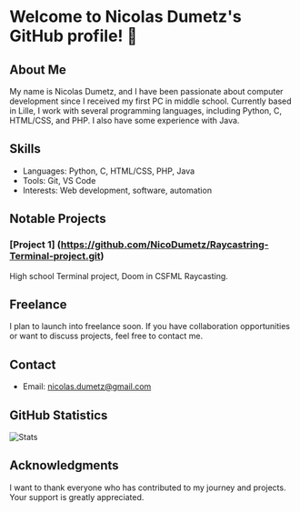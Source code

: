 # Welcome to Nicolas Dumetz's GitHub profile! 👋

## About Me
My name is Nicolas Dumetz, and I have been passionate about computer development since I received my first PC in middle school. Currently based in Lille, I work with several programming languages, including Python, C, HTML/CSS, and PHP. I also have some experience with Java.

## Skills
- Languages: Python, C, HTML/CSS, PHP, Java
- Tools: Git, VS Code
- Interests: Web development, software, automation

## Notable Projects
### [Project 1] (https://github.com/NicoDumetz/Raycastring-Terminal-project.git)
  High school Terminal project, Doom in CSFML Raycasting.

## Freelance
I plan to launch into freelance soon. If you have collaboration opportunities or want to discuss projects, feel free to contact me.

## Contact
- Email: nicolas.dumetz@gmail.com

## GitHub Statistics
![Stats](https://github-readme-stats.vercel.app/api?username=YourUsername&show_icons=true&theme=radical)

## Acknowledgments
I want to thank everyone who has contributed to my journey and projects. Your support is greatly appreciated.
